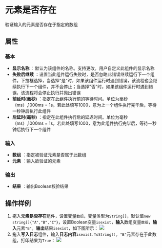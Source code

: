 # 元素是否存在

验证输入的元素是否存在于指定的数组

## 属性

### 基本

- **显示名称** ：默认为该组件的名称。支持更改，用户自定义此组件的显示名称
- **失败后继续** ：设置当此组件运行失败时，是否忽略此错误继续运行下一个组件。下拉框选择，当选择"是"时，如果该组件运行时遇到错误，该流程也会继续执行下一个组件，并不会停止；当选择"否"时，如果该组件运行时遇到错误，该流程将会停止执行并抛出错误
- **前延时(毫秒)** ：指定在此组件执行前的等待时间。单位为毫秒（ms）,1000ms = 1s。若此处填写1000，意为上一个组件执行完毕后，等待一秒钟后执行此组件
- **后延时(毫秒)** ：指定在此组件执行后的延迟时间。单位为毫秒（ms）,1000ms = 1s。若此处填写1000，意为此组件执行完毕后，等待一秒钟后执行下一个组件


### 输入

- **数组** ：指定被验证元素是否属于此数组
- **元素** ：输入欲验证的元素


### 输出

- **结果** ：输出Boolean校验结果

## 操作样例
1. 拖入**元素是否存在**组件，设置变量`数组`，变量类型为`String[]`，默认值`new string[]{"A","B","C"}`，设置Boolean变量`isexist`，**输入**数组变量`数组`，**输入**元素`"B"`，**输出**结果`isexist`，如下图所示：
   ![](https://docimages.blob.core.chinacloudapi.cn/images/Activities/ExistsInArrayActivity1.png)
2. 拖入**写入日志**组件，输入**日志内容**`isexist.ToString()`，`"B"`元素存在于此数组，打印结果为`True`：
   ![](https://docimages.blob.core.chinacloudapi.cn/images/Activities/ExistsInArrayActivity2.png)

